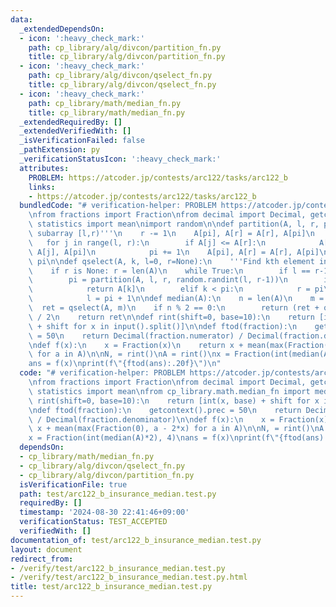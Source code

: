 ```yaml
---
data:
  _extendedDependsOn:
  - icon: ':heavy_check_mark:'
    path: cp_library/alg/divcon/partition_fn.py
    title: cp_library/alg/divcon/partition_fn.py
  - icon: ':heavy_check_mark:'
    path: cp_library/alg/divcon/qselect_fn.py
    title: cp_library/alg/divcon/qselect_fn.py
  - icon: ':heavy_check_mark:'
    path: cp_library/math/median_fn.py
    title: cp_library/math/median_fn.py
  _extendedRequiredBy: []
  _extendedVerifiedWith: []
  _isVerificationFailed: false
  _pathExtension: py
  _verificationStatusIcon: ':heavy_check_mark:'
  attributes:
    PROBLEM: https://atcoder.jp/contests/arc122/tasks/arc122_b
    links:
    - https://atcoder.jp/contests/arc122/tasks/arc122_b
  bundledCode: "# verification-helper: PROBLEM https://atcoder.jp/contests/arc122/tasks/arc122_b\n\
    \nfrom fractions import Fraction\nfrom decimal import Decimal, getcontext\nfrom\
    \ statistics import mean\nimport random\n\ndef partition(A, l, r, pi):\n    '''Partition\
    \ subarray [l,r)'''\n    r -= 1\n    A[pi], A[r] = A[r], A[pi]\n    pi = l\n \
    \   for j in range(l, r):\n        if A[j] <= A[r]:\n            A[pi], A[j] =\
    \ A[j], A[pi]\n            pi += 1\n    A[pi], A[r] = A[r], A[pi]\n    return\
    \ pi\n\ndef qselect(A, k, l=0, r=None):\n    '''Find kth element in subarray [l,r)'''\n\
    \    if r is None: r = len(A)\n    while True:\n        if l == r-1: return A[k]\n\
    \        pi = partition(A, l, r, random.randint(l, r-1))\n        if k == pi:\n\
    \            return A[k]\n        elif k < pi:\n            r = pi\n        else:\n\
    \            l = pi + 1\n\ndef median(A):\n    n = len(A)\n    m = n // 2\n  \
    \  ret = qselect(A, m)\n    if n % 2 == 0:\n        return (ret + qselect(A, m-1))\
    \ / 2\n    return ret\n\ndef rint(shift=0, base=10):\n    return [int(x, base)\
    \ + shift for x in input().split()]\n\ndef ftod(fraction):\n    getcontext().prec\
    \ = 50\n    return Decimal(fraction.numerator) / Decimal(fraction.denominator)\n\
    \ndef f(x):\n    x = Fraction(x)\n    return x + mean(max(Fraction(0), a - 2*x)\
    \ for a in A)\n\nN, = rint()\nA = rint()\nx = Fraction(int(median(A)*2), 4)\n\
    ans = f(x)\nprint(f\"{ftod(ans):.20f}\")\n"
  code: "# verification-helper: PROBLEM https://atcoder.jp/contests/arc122/tasks/arc122_b\n\
    \nfrom fractions import Fraction\nfrom decimal import Decimal, getcontext\nfrom\
    \ statistics import mean\nfrom cp_library.math.median_fn import median\n\ndef\
    \ rint(shift=0, base=10):\n    return [int(x, base) + shift for x in input().split()]\n\
    \ndef ftod(fraction):\n    getcontext().prec = 50\n    return Decimal(fraction.numerator)\
    \ / Decimal(fraction.denominator)\n\ndef f(x):\n    x = Fraction(x)\n    return\
    \ x + mean(max(Fraction(0), a - 2*x) for a in A)\n\nN, = rint()\nA = rint()\n\
    x = Fraction(int(median(A)*2), 4)\nans = f(x)\nprint(f\"{ftod(ans):.20f}\")"
  dependsOn:
  - cp_library/math/median_fn.py
  - cp_library/alg/divcon/qselect_fn.py
  - cp_library/alg/divcon/partition_fn.py
  isVerificationFile: true
  path: test/arc122_b_insurance_median.test.py
  requiredBy: []
  timestamp: '2024-08-30 22:41:46+09:00'
  verificationStatus: TEST_ACCEPTED
  verifiedWith: []
documentation_of: test/arc122_b_insurance_median.test.py
layout: document
redirect_from:
- /verify/test/arc122_b_insurance_median.test.py
- /verify/test/arc122_b_insurance_median.test.py.html
title: test/arc122_b_insurance_median.test.py
---
```

